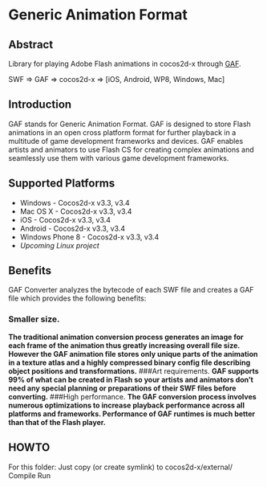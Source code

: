 Generic Animation Format
=========

Abstract
-----------------------

Library for playing Adobe Flash animations in cocos2d-x through [GAF](http://gafmedia.com).

SWF => GAF => cocos2d-x => [iOS, Android, WP8, Windows, Mac]

Introduction
-----------------------

GAF stands for Generic Animation Format. GAF is designed to store Flash animations in an open cross platform format for further playback in a multitude of game development frameworks and devices. GAF enables artists and animators to use Flash CS for creating complex animations and seamlessly use them with various game development frameworks.

Supported Platforms
-----------------------
- Windows - Cocos2d-x v3.3, v3.4
- Mac OS X - Cocos2d-x v3.3, v3.4
- iOS - Cocos2d-x v3.3, v3.4
- Android - Cocos2d-x v3.3, v3.4
- Windows Phone 8 - Cocos2d-x v3.3, v3.4
- *Upcoming Linux project*

Benefits
-----------------------
GAF Converter analyzes the bytecode of each SWF file and creates a GAF file which provides the following benefits:
### Smaller size.
**The traditional animation conversion process generates an image for each frame of the animation thus greatly increasing overall file size. However the GAF animation file stores only unique parts of the animation in a texture atlas and a highly compressed binary config file describing object positions and transformations.**
###Art requirements.
**GAF supports 99% of what can be created in Flash so your artists and animators don’t need any special planning or preparations of their SWF files before converting.**
###High performance. 
**The GAF conversion process involves numerous optimizations to increase playback performance across all platforms and frameworks. Performance of GAF runtimes is much better than that of the Flash player.**

HOWTO
-----------------------
For this folder: Just copy (or create symlink) to cocos2d-x/external/
Compile
Run
